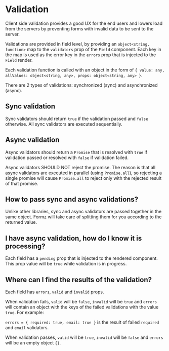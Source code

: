 # Validation

Client side validation provides a good UX for the end users and lowers load from the servers by preventing forms with invalid data to be sent to the server.

Validations are provided in field level, by providing an `object<string, function>` map to the `validators` prop of the `Field` component.
Each key in the map is used as the error key in the `errors` prop that is injected to the `Field` render.

Each validation function is called with an object in the form of `{ value: any, allValues: object<string, any>, props: object<string, any> }`.

There are 2 types of validations: synchronized (sync) and asynchronized (async).
 
## Sync validation

Sync validators should return `true` if the validation passed and `false` otherwise.
All sync validators are executed sequentially.

## Async validation

Async validators should return a `Promise` that is resolved with `true` if validation passed or resolved with `false` if validation failed.

Async validators SHOULD NOT reject the promise. The reason is that all async validators are executed in parallel (using `Promise.all`), so rejecting a single promise will cause `Promise.all` to reject only with the rejected result of that promise.

## How to pass sync and async validations?

Unlike other libraries, sync and async validators are passed together in the same object. Formz will take care of splitting them for you according to the returned value.

## I have async validation, how do I know it is processing?

Each field has a `pending` prop that is injected to the rendered component. This prop value will be `true` while validation is in progress.

## Where can I find the results of the validation?

Each field has `errors`, `valid` and `invalid` props.

When validation fails, `valid` will be `false`, `invalid` will be `true` and `errors` will contain an object with the keys of the failed validations with the value `true`. For example:

`errors = { required: true, email: true }` is the result of failed `required` and `email` validators.

When validation passes, `valid` will be `true`, `invalid` will be `false` and `errors` will be an empty object `{}`.
